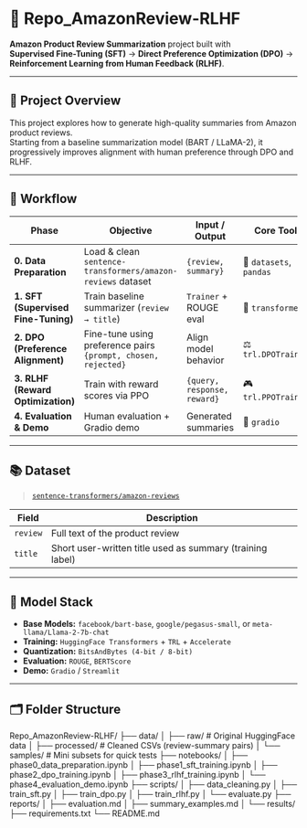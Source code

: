 # 🤖 Repo_AmazonReview-RLHF

**Amazon Product Review Summarization** project built with  
**Supervised Fine-Tuning (SFT)** → **Direct Preference Optimization (DPO)** → **Reinforcement Learning from Human Feedback (RLHF)**.

---

## 🧩 Project Overview

This project explores how to generate high-quality summaries from Amazon product reviews.  
Starting from a baseline summarization model (BART / LLaMA-2), it progressively improves alignment with human preference through DPO and RLHF.

---

## 🚀 Workflow

| Phase | Objective | Input / Output | Core Tool |
|-------|------------|----------------|-----------|
| **0. Data Preparation** | Load & clean `sentence-transformers/amazon-reviews` dataset | `{review, summary}` | 🤖 `datasets`, `pandas` |
| **1. SFT (Supervised Fine-Tuning)** | Train baseline summarizer (`review → title`) | `Trainer` + ROUGE eval | 🧠 `transformers` |
| **2. DPO (Preference Alignment)** | Fine-tune using preference pairs `{prompt, chosen, rejected}` | Align model behavior | ⚖️ `trl.DPOTrainer` |
| **3. RLHF (Reward Optimization)** | Train with reward scores via PPO | `{query, response, reward}` | 🎮 `trl.PPOTrainer` |
| **4. Evaluation & Demo** | Human evaluation + Gradio demo | Generated summaries | 💬 `gradio` |

---

## 📚 Dataset

> [`sentence-transformers/amazon-reviews`](https://huggingface.co/datasets/sentence-transformers/amazon-reviews)

| Field | Description |
|-------|--------------|
| `review` | Full text of the product review |
| `title`  | Short user-written title used as summary (training label) |

---

## 🧠 Model Stack

- **Base Models:** `facebook/bart-base`, `google/pegasus-small`, or `meta-llama/Llama-2-7b-chat`
- **Training:** `HuggingFace Transformers` + `TRL` + `Accelerate`
- **Quantization:** `BitsAndBytes (4-bit / 8-bit)`
- **Evaluation:** `ROUGE`, `BERTScore`
- **Demo:** `Gradio` / `Streamlit`

---

## 🗂️ Folder Structure
Repo_AmazonReview-RLHF/
├── data/
│ ├── raw/ # Original HuggingFace data
│ ├── processed/ # Cleaned CSVs (review-summary pairs)
│ └── samples/ # Mini subsets for quick tests
├── notebooks/
│ ├── phase0_data_preparation.ipynb
│ ├── phase1_sft_training.ipynb
│ ├── phase2_dpo_training.ipynb
│ ├── phase3_rlhf_training.ipynb
│ └── phase4_evaluation_demo.ipynb
├── scripts/
│ ├── data_cleaning.py
│ ├── train_sft.py
│ ├── train_dpo.py
│ ├── train_rlhf.py
│ └── evaluate.py
├── reports/
│ ├── evaluation.md
│ ├── summary_examples.md
│ └── results/
├── requirements.txt
└── README.md
